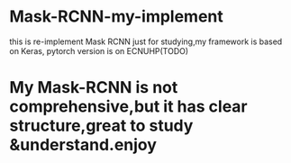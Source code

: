 # Mask-RCNN-my-implement
this is re-implement Mask RCNN just for studying,my framework is based on Keras,
pytorch version is on ECNUHP(TODO)
# My Mask-RCNN is not comprehensive,but it has clear structure,great to study &understand.enjoy
